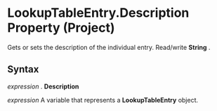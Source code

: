 
# LookupTableEntry.Description Property (Project)

Gets or sets the description of the individual entry. Read/write  **String** .


## Syntax

 _expression_ . **Description**

 _expression_ A variable that represents a **LookupTableEntry** object.


